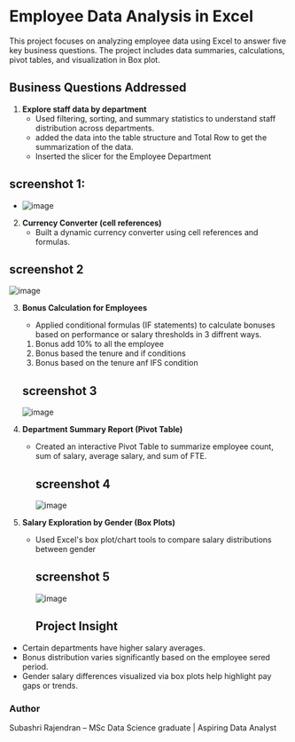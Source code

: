 # Employee Data Analysis in Excel
This project focuses on analyzing employee data using Excel to answer five key business questions. The project includes data summaries, calculations, pivot tables, and visualization in Box plot.

## Business Questions Addressed

1. **Explore staff data by department**  
   - Used filtering, sorting, and summary statistics to understand staff distribution across departments.
   - added the data into the table structure and Total Row to get the summarization of the data.
   - Inserted the slicer for the Employee Department
## screenshot 1:
   - ![image](https://github.com/user-attachments/assets/63db5b95-34b3-4493-9f21-3bf6c5614ad0)
  
2. **Currency Converter (cell references)**  
   - Built a dynamic currency converter using cell references and formulas.
 ## screenshot 2
 ![image](https://github.com/user-attachments/assets/6e4bc3b4-8fda-4751-a2c2-901ec4910669)

3. **Bonus Calculation for Employees**  
   - Applied conditional formulas (IF statements) to calculate bonuses based on performance or salary thresholds in 3 diffrent ways.
    1. Bonus add 10% to all the employee
     2. Bonus based the tenure and if conditions
     3. Bonus based on the tenure anf IFS condition
    ## screenshot 3
   ![image](https://github.com/user-attachments/assets/e8bc7b85-63c0-4d54-b666-a456b4828463)


4. **Department Summary Report (Pivot Table)**  
   - Created an interactive Pivot Table to summarize employee count, sum of salary, average salary, and sum of FTE.
     ## screenshot 4
     ![image](https://github.com/user-attachments/assets/87d93f0f-8942-410e-9df4-ffd7662f3504)


5. **Salary Exploration by Gender (Box Plots)**  
   - Used Excel's box plot/chart tools to compare salary distributions between gender
       ## screenshot 5
     ![image](https://github.com/user-attachments/assets/f811fda8-e758-446a-923e-a443ba6cd8fb)


     ## Project Insight
- Certain departments have higher salary averages.
- Bonus distribution varies significantly based on the employee sered period.
- Gender salary differences visualized via box plots help highlight pay gaps or trends.

### Author

Subashri Rajendran – MSc Data Science graduate | Aspiring Data Analyst
     



